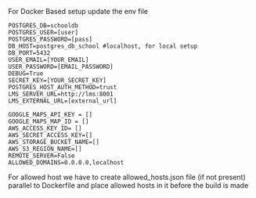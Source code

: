 For Docker Based setup update the env file
```
POSTGRES_DB=schooldb
POSTGRES_USER=[user]
POSTGRES_PASSWORD=[pass]
DB_HOST=postgres_db_school #localhost, for local setup
DB_PORT=5432
USER_EMAIL=[YOUR_EMAIL]
USER_PASSWORD=[EMAIL_PASSWORD]
DEBUG=True
SECRET_KEY=[YOUR_SECRET_KEY]
POSTGRES_HOST_AUTH_METHOD=trust
LMS_SERVER_URL=http://lms:8001
LMS_EXTERNAL_URL=[external_url]

GOOGLE_MAPS_API_KEY = []
GOOGLE_MAPS_MAP_ID = []
AWS_ACCESS_KEY_ID= []
AWS_SECRET_ACCESS_KEY=[]
AWS_STORAGE_BUCKET_NAME=[]
AWS_S3_REGION_NAME=[]
REMOTE_SERVER=False
ALLOWED_DOMAINS=0.0.0.0,localhost
```

For allowed host we have to create allowed_hosts.json file (if not present) parallel to Dockerfile and place allowed hosts in it before the build is made
